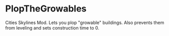 # PlopTheGrowables
Cities Skylines Mod. Lets you plop "growable" buildings. Also prevents them from leveling and sets construction time to 0.
